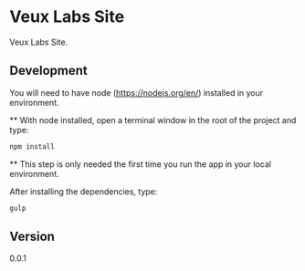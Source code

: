 # Veux Labs Site

Veux Labs Site.

## Development

You will need to have node (https://nodejs.org/en/) installed in your environment. 

** With node installed, open a terminal window in the root of the project and type:
```sh
npm install
```
** This step is only needed the first time you run the app in your local environment.

After installing the dependencies, type:
```sh
gulp
```

## Version
0.0.1
